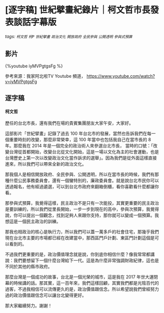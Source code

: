 # [逐字稿] 世紀擘畫紀錄片｜柯文哲市長發表談話字幕版

###### tags: `柯文哲` `柯P` `世紀擘畫` `政治文化` `開放政府` `全民參與` `公開透明` `參與式預算`

## 影片

{%youtube iyMVPgtgsFg %}

參考來源：我家阿北啦TV Youtube 頻道， https://www.youtube.com/watch?v=iyMVPgtgsFg


## 逐字稿

#### 柯文哲

歷任的台北市長，還有我們在場的貴賓集團朋友大家午安，大家好。

這部影片「世紀擘畫」記錄了過去 100 年台北市的發展，當然也告訴我們在每一個重要時刻的改變，那麼非常榮幸，這 100 年當中也包括我自己在當市長的 8 年。那麼我在 2014 年是一個完全的政治術人來參選台北市長， 當時的口號：「改變台灣從首都開始，改變台北從文化開始，這是一場以文化為主的社會運動，也是台灣歷史上第一次以改變政治文化當作訴求的選舉」。因為我們是從外面這樣直接進來，所以我們可以帶來全新的政治文化。

那我個人是相信開放政府、全民參與、公開透明，所以在當市長的時候，我們有那種什麼公民事務委員會，還有一個蠻特別的，廉政委員會。就是說台北市民你可以透過報名，他有經過遴選，可以到台北市政府來翻箱倒櫃，看你喜歡看什麼都讓你看。

那參與式預算，我覺得這樣，民主政治不是只有一次能投，其實更重要的民主政治是要訓練的，所以我們從里長開始，一步一步到現在的高中，參與次預算，我覺得說，你可以提出一個觀念，找到足夠人來跟你支持，那你就可以變成一個預算。我想這是一個民主政治的訓練。

那我也相政治的核心是執行力，所以我們可以蓋一萬多戶的社會住宅，那幾乎我們現在台北市主要的市場都已經在改建當中，那西區門戶計劃、東區門計劃這個是可以看到的。

不過我們更重要的是，政治價值理念就是說，你到底你相信什麼？像我常常都講說：我們要想留下一個什麼台灣給下一代。這是為什麼非常強調財政紀律，這也是不同於其他的縣市政府。

那麼台灣是一個成功的故事，台北是一個光榮的城市，這是我在 2017 年世大運閉幕的時候講的話。那其實，這一百年來，我們這樣回顧，其實我們都是光陰百代的過客，不過我相信可以流傳更久的是，政治價值跟信念。所以希望說我們曾經努力過的政治價值跟信念可以讓台北變得更好。

那大家繼續努力。謝謝！

